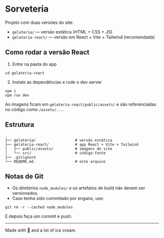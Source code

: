 # Sorveteria

Projeto com duas versões do site:

- `gelateria/` — versão estática (HTML + CSS + JS)
- `gelateria-react/` — versão em React + Vite + Tailwind (recomendada)

## Como rodar a versão React

1. Entre na pasta do app
```
cd gelateria-react
```
2. Instale as dependências e rode o dev server
```
npm i
npm run dev
```

As imagens ficam em `gelateria-react/public/assets/` e são referenciadas no código como `/assets/...`.

## Estrutura
```
.
├── gelateria/                  # versão estática
├── gelateria-react/            # app React + Vite + Tailwind
│   ├── public/assets/          # imagens do site
│   └── src/                    # código-fonte
├── .gitignore
└── README.md                   # este arquivo
```

## Notas de Git
- Os diretórios `node_modules/` e os artefatos de build não devem ser versionados.
- Caso tenha sido commitado por engano, use:
```
git rm -r --cached node_modules
```
E depois faça um commit e push.

---

Made with 💖 and a lot of ice cream.